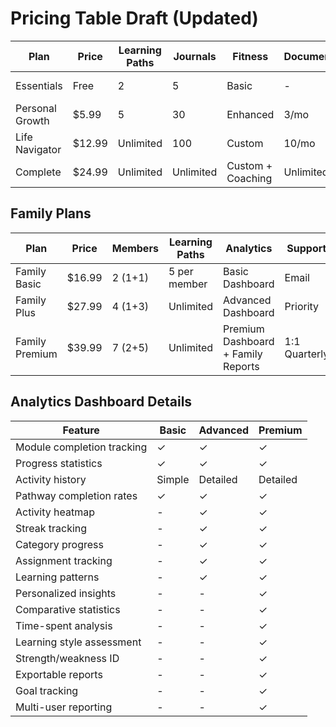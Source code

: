# Pricing Table Draft (Updated)

| Plan | Price | Learning Paths | Journals | Fitness | Documents | Analytics | Support |
|------|-------|----------------|----------|---------|-----------|-----------|---------|
| Essentials | Free | 2 | 5 | Basic | - | Basic Progress | Community |
| Personal Growth | $5.99 | 5 | 30 | Enhanced | 3/mo | Basic Dashboard | Email |
| Life Navigator | $12.99 | Unlimited | 100 | Custom | 10/mo | Advanced Dashboard | Priority |
| Complete | $24.99 | Unlimited | Unlimited | Custom + Coaching | Unlimited | Premium Dashboard | 1:1 Quarterly |

## Family Plans

| Plan | Price | Members | Learning Paths | Analytics | Support |
|------|-------|---------|----------------|-----------|---------|
| Family Basic | $16.99 | 2 (1+1) | 5 per member | Basic Dashboard | Email |
| Family Plus | $27.99 | 4 (1+3) | Unlimited | Advanced Dashboard | Priority |
| Family Premium | $39.99 | 7 (2+5) | Unlimited | Premium Dashboard + Family Reports | 1:1 Quarterly |

## Analytics Dashboard Details

| Feature | Basic | Advanced | Premium |
|---------|-------|----------|---------|
| Module completion tracking | ✓ | ✓ | ✓ |
| Progress statistics | ✓ | ✓ | ✓ |
| Activity history | Simple | Detailed | Detailed |
| Pathway completion rates | ✓ | ✓ | ✓ |
| Activity heatmap | - | ✓ | ✓ |
| Streak tracking | - | ✓ | ✓ |
| Category progress | - | ✓ | ✓ |
| Assignment tracking | - | ✓ | ✓ |
| Learning patterns | - | ✓ | ✓ |
| Personalized insights | - | - | ✓ |
| Comparative statistics | - | - | ✓ |
| Time-spent analysis | - | - | ✓ |
| Learning style assessment | - | - | ✓ |
| Strength/weakness ID | - | - | ✓ |
| Exportable reports | - | - | ✓ |
| Goal tracking | - | - | ✓ |
| Multi-user reporting | - | - | ✓ |